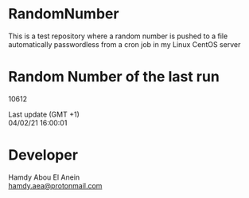 # RandomNumber    
This is a test repository where a random number is pushed to a file automatically passwordless from a cron job in my Linux CentOS server    
# Random Number of the last run   
10612
      
Last update (GMT +1)    
04/02/21 16:00:01
# Developer    
Hamdy Abou El Anein   
hamdy.aea@protonmail.com
